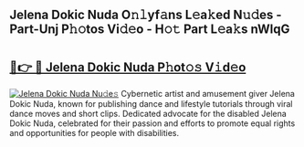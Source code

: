 ## Jelena Dokic Nuda O𝚗𝚕yf𝚊ns L𝚎a𝚔ed N𝚞𝚍es - Part-Unj P𝚑𝚘tos Vi𝚍𝚎o - H𝚘𝚝 Part L𝚎a𝚔s nWlqG

# <h2><a href="http://kf5lr9a.oniu.top/?m=Jelena+Dokic+Nuda">🔗👉 🔴 Jelena Dokic Nuda P𝚑ot𝚘𝚜 V𝚒d𝚎o</a></h2>

[![Jelena Dokic Nuda Nu𝚍e𝚜](https://i.imgur.com/0qMVB7G.gif)](http://kf5lr9a.oniu.top/?m=Jelena+Dokic+Nuda)
Cybernetic artist and amusement giver Jelena Dokic Nuda, known for publishing dance and lifestyle tutorials through viral dance moves and short clips. Dedicated advocate for the disabled Jelena Dokic Nuda, celebrated for their passion and efforts to promote equal rights and opportunities for people with disabilities.  
